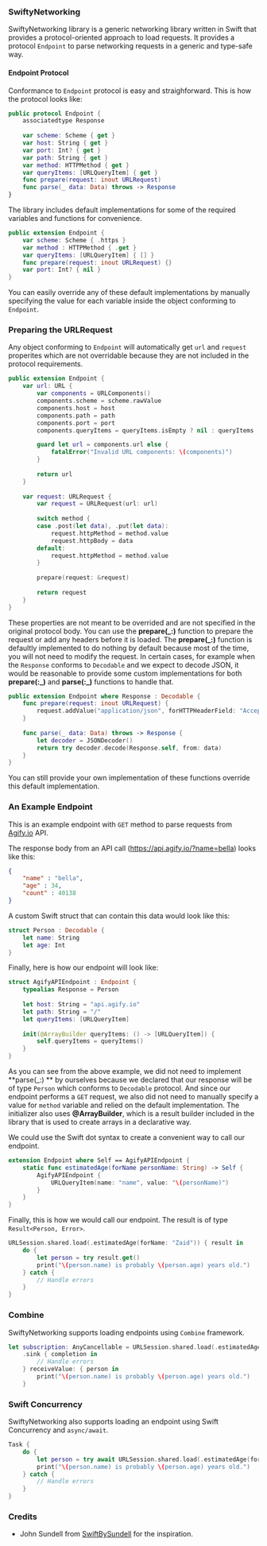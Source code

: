 ### SwiftyNetworking

SwiftyNetworking library is a generic networking library written in Swift that provides a protocol-oriented approach to load requests. It provides a protocol `Endpoint` to parse networking requests in a generic and type-safe way.

#### Endpoint Protocol
Conformance to `Endpoint` protocol is easy and straighforward. This is how the protocol looks like:
```swift
public protocol Endpoint {
    associatedtype Response
    
    var scheme: Scheme { get }
    var host: String { get }
    var port: Int? { get }
    var path: String { get }
    var method: HTTPMethod { get }
    var queryItems: [URLQueryItem] { get }
    func prepare(request: inout URLRequest)
    func parse(_ data: Data) throws -> Response
}
```
The library includes default implementations for some of the required variables and functions for convenience.
```swift
public extension Endpoint {
    var scheme: Scheme { .https }
    var method : HTTPMethod { .get }
    var queryItems: [URLQueryItem] { [] }
    func prepare(request: inout URLRequest) {}
    var port: Int? { nil }
}
```
You can easily override any of these default implementations by manually specifying the value for each variable inside the object conforming to `Endpoint`.

### Preparing the URLRequest
Any object conforming to `Endpoint` will automatically get `url` and `request` properites which are not overridable because they are not included in the protocol requirements.
```swift
public extension Endpoint {
    var url: URL {
        var components = URLComponents()
        components.scheme = scheme.rawValue
        components.host = host
        components.path = path
        components.port = port
        components.queryItems = queryItems.isEmpty ? nil : queryItems

        guard let url = components.url else {
            fatalError("Invalid URL components: \(components)")
        }
        
        return url
    }
    
    var request: URLRequest {
        var request = URLRequest(url: url)
        
        switch method {
        case .post(let data), .put(let data):
            request.httpMethod = method.value
            request.httpBody = data
        default:
            request.httpMethod = method.value
        }
        
        prepare(request: &request)
        
        return request
    }
}
```
These properties are not meant to be overrided and are not specified in the original protocol body. You can use the **prepare(_:)** function to prepare the request or add any headers before it is loaded. The **prepare(_:)** function is defaultly implemented to do nothing by default because most of the time, you will not need to modify the request. In certain cases, for example when the `Response` conforms to `Decodable` and we expect to decode JSON, it would be reasonable to provide some custom implementations for both **prepare(:_)** and **parse(:_)** functions to handle that.
```swift
public extension Endpoint where Response : Decodable {
    func prepare(request: inout URLRequest) {
        request.addValue("application/json", forHTTPHeaderField: "Accept")
    }
    
    func parse(_ data: Data) throws -> Response {
        let decoder = JSONDecoder()
        return try decoder.decode(Response.self, from: data)
    }
}
```
You can still provide your own implementation of these functions override this default implementation.

### An Example Endpoint
This is an example endpoint with `GET` method to parse requests from [Agify.io](https://agify.io/ "Agify.io") API.

The response body from an API call (https://api.agify.io/?name=bella) looks like this:
```json
{
    "name" : "bella",
    "age" : 34,
    "count" : 40138
}
```
A custom Swift struct that can contain this data would look like this:
```swift
struct Person : Decodable {
    let name: String
    let age: Int
}
```
Finally, here is how our endpoint will look like:
```swift
struct AgifyAPIEndpoint : Endpoint {
    typealias Response = Person
    
    let host: String = "api.agify.io"
    let path: String = "/"
    let queryItems: [URLQueryItem]
    
    init(@ArrayBuilder queryItems: () -> [URLQueryItem]) {
        self.queryItems = queryItems()
    }
}
```
As you can see from the above example, we did not need to implement **parse(_:) ** by ourselves because we declared that our response will be of type `Person` which conforms to `Decodable` protocol. And since our endpoint performs a `GET`  request, we also did not need to manually specify a value for `method` variable and relied on the default implementation. The initializer also uses **@ArrayBuilder**, which is a result builder included in the library that is used to create arrays in a declarative way.

We could use the Swift dot syntax to create a convenient way to call our endpoint.
```swift
extension Endpoint where Self == AgifyAPIEndpoint {
    static func estimatedAge(forName personName: String) -> Self {
        AgifyAPIEndpoint {
            URLQueryItem(name: "name", value: "\(personName)")
        }
    }
}
```
Finally, this is how we would call our endpoint. The result is of type `Result<Person, Error>`.
```swift
URLSession.shared.load(.estimatedAge(forName: "Zaid")) { result in
    do {
        let person = try result.get()
        print("\(person.name) is probably \(person.age) years old.")
    } catch {
        // Handle errors
    }
}
```
### Combine
SwiftyNetworking supports loading endpoints using `Combine` framework.
```swift
let subscription: AnyCancellable = URLSession.shared.load(.estimatedAge(forName: "Zaid"))
    .sink { completion in
        // Handle errors
    } receiveValue: { person in
        print("\(person.name) is probably \(person.age) years old.")
    }
```
### Swift Concurrency
SwiftyNetworking also supports loading an endpoint using Swift Concurrency and `async/await`.
```swift
Task {
    do {
        let person = try await URLSession.shared.load(.estimatedAge(forName: "Zaid"))
        print("\(person.name) is probably \(person.age) years old.")
    } catch {
        // Handle errors
    }
}
```

### Credits
- John Sundell from [SwiftBySundell](https://www.swiftbysundell.com "SwiftBySundell") for the inspiration.

